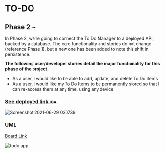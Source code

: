 # TO-DO


## Phase 2 ~ 

In Phase 2, we’re going to connect the To Do Manager to a deployed API, backed by a database. The core functionality and stories do not change (reference Phase 1), but a new one has been added to note this shift in persistence.

**The following user/developer stories detail the major functionality for this phase of the project.**

- As a user, I would like to be able to add, update, and delete To Do items
- As a user, I would like my To Do Items to be permanently stored so that I can re-access them at any time, using any device

### [See deployed link <=](https://60da63755f136d3f04a4c47b--hungry-hawking-4e1535.netlify.app/)

![Screenshot 2021-06-29 030739](https://user-images.githubusercontent.com/78326110/123718428-c27ba600-d887-11eb-8bd8-b3c9e4d791f1.png)


### UML 

[Board Link](https://miro.com/welcomeonboard/SEpTRVpGMVNkQ0RjU0NiclRORUpRcW5TdE9rRmowTTJKYkVyVEl3YVVLd2lyOHZDQkNDVWNac2ZuR3QybHVvSHwzMDc0NDU3MzU3MzU4Mjc2Mjk1)

![todo app](https://user-images.githubusercontent.com/78326110/123718365-9bbd6f80-d887-11eb-892d-2371ab5e4eb5.jpg)
